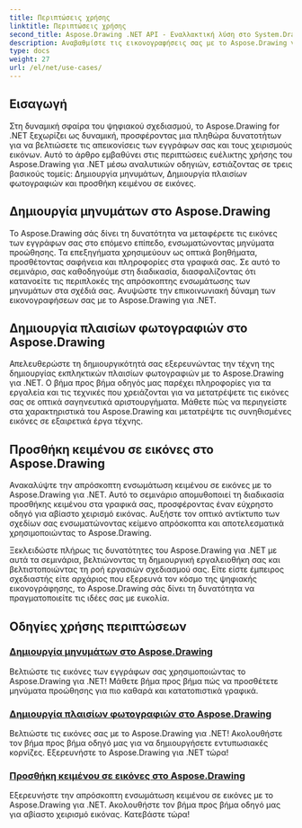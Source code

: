 ```yaml
---
title: Περιπτώσεις χρήσης
linktitle: Περιπτώσεις χρήσης
second_title: Aspose.Drawing .NET API - Εναλλακτική λύση στο System.Drawing.Common
description: Αναβαθμίστε τις εικονογραφήσεις σας με το Aspose.Drawing για .NET! Προσθέστε μηνύματα προώθησης, δημιουργήστε εντυπωσιακά πλαίσια και ενσωματώστε απρόσκοπτα κείμενο σε εικόνες με τα σεμινάρια μας.
type: docs
weight: 27
url: /el/net/use-cases/
---
```

## Εισαγωγή

Στη δυναμική σφαίρα του ψηφιακού σχεδιασμού, το Aspose.Drawing for .NET ξεχωρίζει ως δυναμική, προσφέροντας μια πληθώρα δυνατοτήτων για να βελτιώσετε τις απεικονίσεις των εγγράφων σας και τους χειρισμούς εικόνων. Αυτό το άρθρο εμβαθύνει στις περιπτώσεις ευέλικτης χρήσης του Aspose.Drawing για .NET μέσω αναλυτικών οδηγιών, εστιάζοντας σε τρεις βασικούς τομείς: Δημιουργία μηνυμάτων, Δημιουργία πλαισίων φωτογραφιών και προσθήκη κειμένου σε εικόνες.

## Δημιουργία μηνυμάτων στο Aspose.Drawing

Το Aspose.Drawing σάς δίνει τη δυνατότητα να μεταφέρετε τις εικόνες των εγγράφων σας στο επόμενο επίπεδο, ενσωματώνοντας μηνύματα προώθησης. Τα επεξηγήματα χρησιμεύουν ως οπτικά βοηθήματα, προσθέτοντας σαφήνεια και πληροφορίες στα γραφικά σας. Σε αυτό το σεμινάριο, σας καθοδηγούμε στη διαδικασία, διασφαλίζοντας ότι κατανοείτε τις περιπλοκές της απρόσκοπτης ενσωμάτωσης των μηνυμάτων στα σχέδιά σας. Ανυψώστε την επικοινωνιακή δύναμη των εικονογραφήσεων σας με το Aspose.Drawing για .NET.

## Δημιουργία πλαισίων φωτογραφιών στο Aspose.Drawing

Απελευθερώστε τη δημιουργικότητά σας εξερευνώντας την τέχνη της δημιουργίας εκπληκτικών πλαισίων φωτογραφιών με το Aspose.Drawing για .NET. Ο βήμα προς βήμα οδηγός μας παρέχει πληροφορίες για τα εργαλεία και τις τεχνικές που χρειάζονται για να μετατρέψετε τις εικόνες σας σε οπτικά σαγηνευτικά αριστουργήματα. Μάθετε πώς να περιηγείστε στα χαρακτηριστικά του Aspose.Drawing και μετατρέψτε τις συνηθισμένες εικόνες σε εξαιρετικά έργα τέχνης.

## Προσθήκη κειμένου σε εικόνες στο Aspose.Drawing

Ανακαλύψτε την απρόσκοπτη ενσωμάτωση κειμένου σε εικόνες με το Aspose.Drawing για .NET. Αυτό το σεμινάριο απομυθοποιεί τη διαδικασία προσθήκης κειμένου στα γραφικά σας, προσφέροντας έναν εύχρηστο οδηγό για αβίαστο χειρισμό εικόνας. Αυξήστε τον οπτικό αντίκτυπο των σχεδίων σας ενσωματώνοντας κείμενο απρόσκοπτα και αποτελεσματικά χρησιμοποιώντας το Aspose.Drawing.

Ξεκλειδώστε πλήρως τις δυνατότητες του Aspose.Drawing για .NET με αυτά τα σεμινάρια, βελτιώνοντας τη δημιουργική εργαλειοθήκη σας και βελτιστοποιώντας τη ροή εργασιών σχεδιασμού σας. Είτε είστε έμπειρος σχεδιαστής είτε αρχάριος που εξερευνά τον κόσμο της ψηφιακής εικονογράφησης, το Aspose.Drawing σάς δίνει τη δυνατότητα να πραγματοποιείτε τις ιδέες σας με ευκολία.

## Οδηγίες χρήσης περιπτώσεων
### [Δημιουργία μηνυμάτων στο Aspose.Drawing](./make-callout/)
Βελτιώστε τις εικόνες των εγγράφων σας χρησιμοποιώντας το Aspose.Drawing για .NET! Μάθετε βήμα προς βήμα πώς να προσθέτετε μηνύματα προώθησης για πιο καθαρά και κατατοπιστικά γραφικά.
### [Δημιουργία πλαισίων φωτογραφιών στο Aspose.Drawing](./photo-frame/)
Βελτιώστε τις εικόνες σας με το Aspose.Drawing για .NET! Ακολουθήστε τον βήμα προς βήμα οδηγό μας για να δημιουργήσετε εντυπωσιακές κορνίζες. Εξερευνήστε το Aspose.Drawing για .NET τώρα!
### [Προσθήκη κειμένου σε εικόνες στο Aspose.Drawing](./text-on-image/)
Εξερευνήστε την απρόσκοπτη ενσωμάτωση κειμένου σε εικόνες με το Aspose.Drawing για .NET. Ακολουθήστε τον βήμα προς βήμα οδηγό μας για αβίαστο χειρισμό εικόνας. Κατεβάστε τώρα!